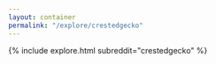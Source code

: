 ```yaml
---
layout: container
permalink: "/explore/crestedgecko"
---
```


<link rel="stylesheet" type="text/css" href="/static/css/explore.css">
{% include explore.html subreddit="crestedgecko" %}
